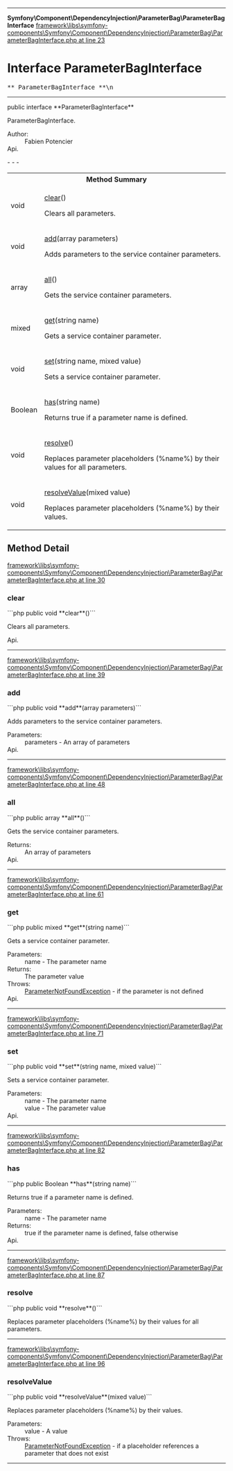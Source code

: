 - - -

**Symfony\Component\DependencyInjection\ParameterBag\ParameterBagInterface**
<a href="https://github.com/JeyDotC/Hirudo-docs/blob/master/source/framework/libs/symfony-components/Symfony/Component/DependencyInjection/ParameterBag/ParameterBagInterface.php.md#line23" class="location">framework\libs\symfony-components\Symfony\Component\DependencyInjection\ParameterBag\ParameterBagInterface.php at line 23</a>

# Interface ParameterBagInterface #

<pre class="tree">** ParameterBagInterface **\n</pre>

- - -

<p class="signature">public  interface **ParameterBagInterface**</p>

<div class="comment" id="overview_description"><p>ParameterBagInterface.</p></div>

<dl>
<dt>Author:</dt>
<dd>Fabien Potencier <fabien@symfony.com></dd>
<dt>Api.</dt>
</dl>
- - -

<table id="summary_method">
<tr><th colspan="2">Method Summary</th></tr>
<tr>
<td class="type"> void</td>
<td class="description"><p class="name"><a href="#clear()">clear</a>()</p><p class="description">Clears all parameters.</p></td>
</tr>
<tr>
<td class="type"> void</td>
<td class="description"><p class="name"><a href="#add()">add</a>(array parameters)</p><p class="description">Adds parameters to the service container parameters.</p></td>
</tr>
<tr>
<td class="type"> array</td>
<td class="description"><p class="name"><a href="#all()">all</a>()</p><p class="description">Gets the service container parameters.</p></td>
</tr>
<tr>
<td class="type"> mixed</td>
<td class="description"><p class="name"><a href="#get()">get</a>(string name)</p><p class="description">Gets a service container parameter.</p></td>
</tr>
<tr>
<td class="type"> void</td>
<td class="description"><p class="name"><a href="#set()">set</a>(string name, mixed value)</p><p class="description">Sets a service container parameter.</p></td>
</tr>
<tr>
<td class="type"> Boolean</td>
<td class="description"><p class="name"><a href="#has()">has</a>(string name)</p><p class="description">Returns true if a parameter name is defined.</p></td>
</tr>
<tr>
<td class="type"> void</td>
<td class="description"><p class="name"><a href="#resolve()">resolve</a>()</p><p class="description">Replaces parameter placeholders (%name%) by their values for all parameters.</p></td>
</tr>
<tr>
<td class="type"> void</td>
<td class="description"><p class="name"><a href="#resolveValue()">resolveValue</a>(mixed value)</p><p class="description">Replaces parameter placeholders (%name%) by their values.</p></td>
</tr>
</table>

<h2 id="detail_method">Method Detail</h2>
<a href="https://github.com/JeyDotC/Hirudo-docs/blob/master/source/framework/libs/symfony-components/Symfony/Component/DependencyInjection/ParameterBag/ParameterBagInterface.php.md#line30" class="location">framework\libs\symfony-components\Symfony\Component\DependencyInjection\ParameterBag\ParameterBagInterface.php at line 30</a>

<h3 id="clear()">clear</h3>
```php
public  void **clear**()```
<div class="details">
<p>Clears all parameters.</p><dl>
<dt>Api.</dt>
</dl>
</div>

- - -

<a href="https://github.com/JeyDotC/Hirudo-docs/blob/master/source/framework/libs/symfony-components/Symfony/Component/DependencyInjection/ParameterBag/ParameterBagInterface.php.md#line39" class="location">framework\libs\symfony-components\Symfony\Component\DependencyInjection\ParameterBag\ParameterBagInterface.php at line 39</a>

<h3 id="add()">add</h3>
```php
public  void **add**(array parameters)```
<div class="details">
<p>Adds parameters to the service container parameters.</p><dl>
<dt>Parameters:</dt>
<dd>parameters - An array of parameters</dd>
<dt>Api.</dt>
</dl>
</div>

- - -

<a href="https://github.com/JeyDotC/Hirudo-docs/blob/master/source/framework/libs/symfony-components/Symfony/Component/DependencyInjection/ParameterBag/ParameterBagInterface.php.md#line48" class="location">framework\libs\symfony-components\Symfony\Component\DependencyInjection\ParameterBag\ParameterBagInterface.php at line 48</a>

<h3 id="all()">all</h3>
```php
public  array **all**()```
<div class="details">
<p>Gets the service container parameters.</p><dl>
<dt>Returns:</dt>
<dd>An array of parameters</dd>
<dt>Api.</dt>
</dl>
</div>

- - -

<a href="https://github.com/JeyDotC/Hirudo-docs/blob/master/source/framework/libs/symfony-components/Symfony/Component/DependencyInjection/ParameterBag/ParameterBagInterface.php.md#line61" class="location">framework\libs\symfony-components\Symfony\Component\DependencyInjection\ParameterBag\ParameterBagInterface.php at line 61</a>

<h3 id="get()">get</h3>
```php
public  mixed **get**(string name)```
<div class="details">
<p>Gets a service container parameter.</p><dl>
<dt>Parameters:</dt>
<dd>name - The parameter name</dd>
<dt>Returns:</dt>
<dd>The parameter value</dd>
<dt>Throws:</dt>
<dd><a href="../../../../symfony/component/dependencyinjection/exception/parameternotfoundexception.html">ParameterNotFoundException</a> - if the parameter is not defined</dd>
<dt>Api.</dt>
</dl>
</div>

- - -

<a href="https://github.com/JeyDotC/Hirudo-docs/blob/master/source/framework/libs/symfony-components/Symfony/Component/DependencyInjection/ParameterBag/ParameterBagInterface.php.md#line71" class="location">framework\libs\symfony-components\Symfony\Component\DependencyInjection\ParameterBag\ParameterBagInterface.php at line 71</a>

<h3 id="set()">set</h3>
```php
public  void **set**(string name, mixed value)```
<div class="details">
<p>Sets a service container parameter.</p><dl>
<dt>Parameters:</dt>
<dd>name - The parameter name</dd>
<dd>value - The parameter value</dd>
<dt>Api.</dt>
</dl>
</div>

- - -

<a href="https://github.com/JeyDotC/Hirudo-docs/blob/master/source/framework/libs/symfony-components/Symfony/Component/DependencyInjection/ParameterBag/ParameterBagInterface.php.md#line82" class="location">framework\libs\symfony-components\Symfony\Component\DependencyInjection\ParameterBag\ParameterBagInterface.php at line 82</a>

<h3 id="has()">has</h3>
```php
public  Boolean **has**(string name)```
<div class="details">
<p>Returns true if a parameter name is defined.</p><dl>
<dt>Parameters:</dt>
<dd>name - The parameter name</dd>
<dt>Returns:</dt>
<dd>true if the parameter name is defined, false otherwise</dd>
<dt>Api.</dt>
</dl>
</div>

- - -

<a href="https://github.com/JeyDotC/Hirudo-docs/blob/master/source/framework/libs/symfony-components/Symfony/Component/DependencyInjection/ParameterBag/ParameterBagInterface.php.md#line87" class="location">framework\libs\symfony-components\Symfony\Component\DependencyInjection\ParameterBag\ParameterBagInterface.php at line 87</a>

<h3 id="resolve()">resolve</h3>
```php
public  void **resolve**()```
<div class="details">
<p>Replaces parameter placeholders (%name%) by their values for all parameters.</p></div>

- - -

<a href="https://github.com/JeyDotC/Hirudo-docs/blob/master/source/framework/libs/symfony-components/Symfony/Component/DependencyInjection/ParameterBag/ParameterBagInterface.php.md#line96" class="location">framework\libs\symfony-components\Symfony\Component\DependencyInjection\ParameterBag\ParameterBagInterface.php at line 96</a>

<h3 id="resolveValue()">resolveValue</h3>
```php
public  void **resolveValue**(mixed value)```
<div class="details">
<p>Replaces parameter placeholders (%name%) by their values.</p><dl>
<dt>Parameters:</dt>
<dd>value - A value</dd>
<dt>Throws:</dt>
<dd><a href="../../../../symfony/component/dependencyinjection/exception/parameternotfoundexception.html">ParameterNotFoundException</a> - if a placeholder references a parameter that does not exist</dd>
</dl>
</div>

- - -

